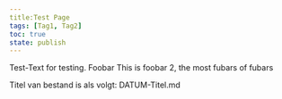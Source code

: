 ```yaml
---
title:Test Page
tags: [Tag1, Tag2]
toc: true
state: publish
---
```

Test-Text for testing. Foobar
This is foobar 2, the most fubars of fubars


Titel van bestand is als volgt: DATUM-Titel.md
